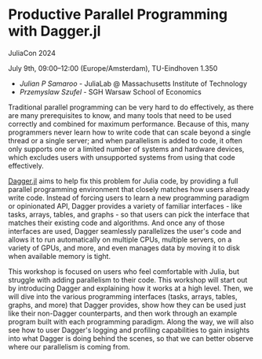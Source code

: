 # Productive Parallel Programming with Dagger.jl

JuliaCon 2024

July 9th, 09:00–12:00 (Europe/Amsterdam), TU-Eindhoven 1.350 

- *Julian P Samaroo* - JuliaLab @ Massachusetts Institute of Technology
- *Przemyslaw Szufel* - SGH Warsaw School of Economics

Traditional parallel programming can be very hard to do effectively, as there are many prerequisites to know, and many tools that need to be used correctly and combined for maximum performance. Because of this, many programmers never learn how to write code that can scale beyond a single thread or a single server; and when parallelism is added to code, it often only supports one or a limited number of systems and hardware devices, which excludes users with unsupported systems from using that code effectively.

[Dagger.jl](https://daggerjl.ai/) aims to help fix this problem for Julia code, by providing a full parallel programming environment that closely matches how users already write code. Instead of forcing users to learn a new programming paradigm or opinionated API, Dagger provides a variety of familiar interfaces - like tasks, arrays, tables, and graphs - so that users can pick the interface that matches their existing code and algorithms. And once any of those interfaces are used, Dagger seamlessly parallelizes the user's code and allows it to run automatically on multiple CPUs, multiple servers, on a variety of GPUs, and more, and even manages data by moving it to disk when available memory is tight.

This workshop is focused on users who feel comfortable with Julia, but struggle with adding parallelism to their code. This workshop will start out by introducing Dagger and explaining how it works at a high level. Then, we will dive into the various programming interfaces (tasks, arrays, tables, graphs, and more) that Dagger provides, show how they can be used just like their non-Dagger counterparts, and then work through an example program built with each programming paradigm. Along the way, we will also see how to user Dagger's logging and profiling capabilities to gain insights into what Dagger is doing behind the scenes, so that we can better observe where our parallelism is coming from.


